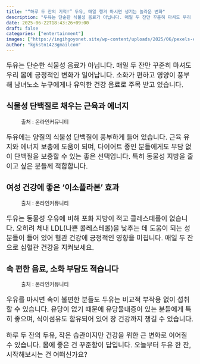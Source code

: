 ```yaml
---
title: "“하루 두 잔의 기적!” 두유, 매일 챙겨 마시면 생기는 놀라운 변화"
description: "두유는 단순한 식물성 음료가 아닙니다. 매일 두 잔만 꾸준히 마셔도 우리 몸에 긍정적인 변화가 일어납니다. 소화가 편하고 영양이 풍부해 남녀노소 누구에게나 유익한 건강 음료로 주목 받고 있습니다."
date: 2025-06-22T18:43:26+09:00
draft: false
categories: ["entertainment"]
images: ["https://ingihgoyonet.site/wp-content/uploads/2025/06/pexels-eliftekkaya-5967314-684x1024.jpg", "https://ingihgoyonet.site/wp-content/uploads/2025/06/pexels-ericjo-5201095-576x1024.jpg", "https://ingihgoyonet.site/wp-content/uploads/2025/06/pexels-paulseling-12307852-1024x683.jpg"]
author: "kgkstn1423gmailcom"
---
```


<p style="font-size:18px">두유는 단순한 식물성 음료가 아닙니다. 매일 두 잔만 꾸준히 마셔도 우리 몸에 긍정적인 변화가 일어납니다. 소화가 편하고 영양이 풍부해 남녀노소 누구에게나 유익한 건강 음료로 주목 받고 있습니다.</p> <h2 >식물성 단백질로 채우는 근육과 에너지</h2> <figure ><img src="https://ingihgoyonet.site/wp-content/uploads/2025/06/pexels-eliftekkaya-5967314-684x1024.jpg" alt="" style="aspect-ratio:16/9;object-fit:cover"/><figcaption >출처 : 온라인커뮤니티</figcaption></figure> <p style="font-size:18px">두유에는 양질의 식물성 단백질이 풍부하게 들어 있습니다. 근육 유지와 에너지 보충에 도움이 되며, 다이어트 중인 분들에게도 부담 없이 단백질을 보충할 수 있는 좋은 선택입니다. 특히 동물성 지방을 줄이고 싶은 분들께 적합합니다.</p> <h2 >여성 건강에 좋은 ‘이소플라본’ 효과</h2> <figure ><img src="https://ingihgoyonet.site/wp-content/uploads/2025/06/pexels-ericjo-5201095-576x1024.jpg" alt="" style="aspect-ratio:16/9;object-fit:cover"/><figcaption >출처 : 온라인커뮤니티</figcaption></figure> <p style="font-size:18px">두유는 동물성 우유에 비해 포화 지방이 적고 콜레스테롤이 없습니다. 오히려 체내 LDL(나쁜 콜레스테롤)을 낮추는 데 도움이 되는 성분들이 들어 있어 혈관 건강에 긍정적인 영향을 미칩니다. 매일 두 잔으로 심혈관 건강을 지켜보세요.</p> <h2 >속 편한 음료, 소화 부담도 적습니다</h2> <figure ><img src="https://ingihgoyonet.site/wp-content/uploads/2025/06/pexels-paulseling-12307852-1024x683.jpg" alt="" style="aspect-ratio:16/9;object-fit:cover"/><figcaption >출처 : 온라인커뮤니티</figcaption></figure> <p style="font-size:18px">우유를 마시면 속이 불편한 분들도 두유는 비교적 부작용 없이 섭취할 수 있습니다. 유당이 없기 때문에 유당불내증이 있는 분들에게 특히 좋으며, 식이섬유도 함유되어 있어 장 건강까지 챙길 수 있습니다.</p> <p style="font-size:18px">하루 두 잔의 두유, 작은 습관이지만 건강을 위한 큰 변화로 이어질 수 있습니다. 몸에 좋은 건 꾸준함이 답입니다. 오늘부터 두유 한 잔, 시작해보시는 건 어떠신가요?</p>